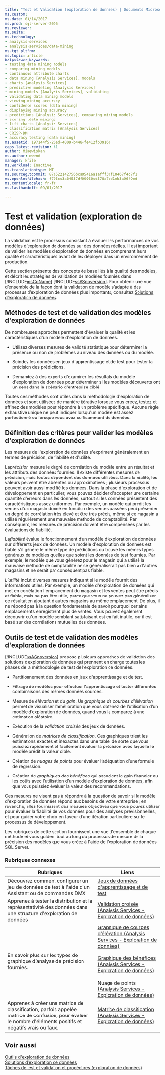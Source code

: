 ```yaml
---
title: "Test et Validation (exploration de données) | Documents Microsoft"
ms.custom: 
ms.date: 03/14/2017
ms.prod: sql-server-2016
ms.reviewer: 
ms.suite: 
ms.technology:
- analysis-services
- analysis-services/data-mining
ms.tgt_pltfrm: 
ms.topic: article
helpviewer_keywords:
- testing data mining models
- comparing mining models
- continuous attribute charts
- data mining [Analysis Services], models
- charts [Analysis Services]
- predictive modeling [Analysis Services]
- mining models [Analysis Services], validating
- validating data mining models
- viewing mining accuracy
- confidence scores [data mining]
- displaying mining accuracy
- predictions [Analysis Services], comparing mining models
- scoring [data mining]
- lift charts [Analysis Services]
- classification matrix [Analysis Services]
- CRISP-DM
- accuracy testing [data mining]
ms.assetid: 197144f5-21ed-4009-b448-fe412fb3916c
caps.latest.revision: 61
author: Minewiskan
ms.author: owend
manager: kfile
ms.workload: Inactive
ms.translationtype: MT
ms.sourcegitcommit: 876522142756bca05416a1afff3cf10467f4c7f1
ms.openlocfilehash: f796cc3a84537df09060cd578a7ed1eb3a9649ed
ms.contentlocale: fr-fr
ms.lasthandoff: 09/01/2017

---
```

# <a name="testing-and-validation-data-mining"></a>Test et validation (exploration de données)
  La validation est le processus consistant à évaluer les performances de vos modèles d'exploration de données sur des données réelles. Il est important de valider les modèles d'exploration de données en comprenant leurs qualité et caractéristiques avant de les déployer dans un environnement de production.  
  
 Cette section présente des concepts de base liés à la qualité des modèles, et décrit les stratégies de validation de modèles fournies dans [!INCLUDE[msCoName](../../includes/msconame-md.md)] [!INCLUDE[ssASnoversion](../../includes/ssasnoversion-md.md)]. Pour obtenir une vue d’ensemble de la façon dont la validation de modèle s’adapte à des processus d’exploration de données plus importants, consultez [Solutions d’exploration de données](../../analysis-services/data-mining/data-mining-solutions.md).  
  
## <a name="methods-for-testing-and-validation-of-data-mining-models"></a>Méthodes de test et de validation des modèles d'exploration de données  
 De nombreuses approches permettent d'évaluer la qualité et les caractéristiques d'un modèle d'exploration de données.  
  
-   Utilisez diverses mesures de validité statistique pour déterminer la présence ou non de problèmes au niveau des données ou du modèle.  
  
-   Scindez les données en jeux d'apprentissage et de test pour tester la précision des prédictions.  
  
-   Demandez à des experts d'examiner les résultats du modèle d'exploration de données pour déterminer si les modèles découverts ont un sens dans le scénario d'entreprise ciblé  
  
 Toutes ces méthodes sont utiles dans la méthodologie d'exploration de données et sont utilisées de manière itérative lorsque vous créez, testez et affinez des modèles pour répondre à un problème spécifique. Aucune règle exhaustive unique ne peut indiquer lorsqu'un modèle est assez perfectionné ou lorsque vous avez suffisamment de données.  
  
## <a name="definition-of-criteria-for-validating-data-mining-models"></a>Définition des critères pour valider les modèles d'exploration de données  
 Les mesures de l'exploration de données s'expriment généralement en termes de précision, de fiabilité et d'utilité.  
  
 La*précision* mesure le degré de corrélation du modèle entre un résultat et les attributs des données fournies. Il existe différentes mesures de précision, mais toutes dépendent des données utilisées. Dans la réalité, les valeurs peuvent être absentes ou approximatives ; plusieurs processus peuvent avoir aussi modifié les données. Dans la phase d'exploration et de développement en particulier, vous pouvez décider d'accepter une certaine quantité d'erreurs dans les données, surtout si les données présentent des caractéristiques assez uniformes. Par exemple, un modèle qui prédit les ventes d'un magasin donné en fonction des ventes passées peut présenter un degré de corrélation très élevé et être très précis, même si ce magasin a utilisé régulièrement une mauvaise méthode de comptabilité. Par conséquent, les mesures de précision doivent être compensées par les évaluations de fiabilité.  
  
 La*fiabilité* évalue le fonctionnement d’un modèle d’exploration de données sur différents jeux de données. Un modèle d'exploration de données est fiable s'il génère le même type de prédictions ou trouve les mêmes types généraux de modèles quelles que soient les données de test fournies. Par exemple, le modèle que vous générez pour le magasin qui a utilisé la mauvaise méthode de comptabilité ne se généraliserait pas bien à d'autres magasins et ne serait par conséquent pas fiable.  
  
 *L’utilité* inclut diverses mesures indiquant si le modèle fournit des informations utiles. Par exemple, un modèle d'exploration de données qui met en corrélation l'emplacement du magasin et les ventes peut être précis et fiable, mais ne pas être utile, parce que vous ne pouvez pas généraliser ce résultat en ajoutant d'autres magasins au même emplacement. De plus, il ne répond pas à la question fondamentale de savoir pourquoi certains emplacements enregistrent plus de ventes. Vous pouvez également découvrir qu'un modèle semblant satisfaisant est en fait inutile, car il est basé sur des corrélations mutuelles des données.  
  
## <a name="tools-for-testing-and-validation-of-mining-models"></a>Outils de test et de validation des modèles d'exploration de données  
 [!INCLUDE[ssASnoversion](../../includes/ssasnoversion-md.md)] propose plusieurs approches de validation des solutions d’exploration de données qui prennent en charge toutes les phases de la méthodologie de test de l’exploration de données.  
  
-   Partitionnement des données en jeux d'apprentissage et de test.  
  
-   Filtrage de modèles pour effectuer l'apprentissage et tester différentes combinaisons des mêmes données sources.  
  
-   Mesure de *élévation* et du *gain*. Un *graphique de courbes d’élévation* permet de visualiser l’amélioration que vous obtenez de l’utilisation d’un modèle d’exploration de données, quand vous la comparez à une estimation aléatoire.  
  
-   Exécution de la *validation croisée* des jeux de données.  
  
-   Génération de *matrices de classification*. Ces graphiques trient les estimations exactes et inexactes dans une table, de sorte que vous puissiez rapidement et facilement évaluer la précision avec laquelle le modèle prédit la valeur cible.  
  
-   Création de *nuages de points* pour évaluer l’adéquation d’une formule de régression.  
  
-   Création de *graphiques des bénéfices* qui associent le gain financier ou les coûts avec l’utilisation d’un modèle d’exploration de données, afin que vous puissiez évaluer la valeur des recommandations.  
  
 Ces mesures ne visent pas à répondre à la question de savoir si le modèle d'exploration de données répond aux besoins de votre entreprise ; en revanche, elles fournissent des mesures objectives que vous pouvez utiliser pour évaluer la fiabilité de vos données pour des analyses prévisionnelles, et pour guider votre choix en faveur d'une itération particulière sur le processus de développement.  
  
 Les rubriques de cette section fournissent une vue d'ensemble de chaque méthode et vous guident tout au long du processus de mesure de la précision des modèles que vous créez à l'aide de l'exploration de données SQL Server.  
  
### <a name="related-topics"></a>Rubriques connexes  
  
|Rubriques|Liens|  
|------------|-----------|  
|Découvrez comment configurer un jeu de données de test à l'aide d'un Assistant ou de commandes DMX|[Jeux de données d'apprentissage et de test](../../analysis-services/data-mining/training-and-testing-data-sets.md)|  
|Apprenez à tester la distribution et la représentativité des données dans une structure d'exploration de données|[Validation croisée &#40;Analysis Services - Exploration de données&#41;](../../analysis-services/data-mining/cross-validation-analysis-services-data-mining.md)|  
|En savoir plus sur les types de graphique d’analyse de précision fournies.|[Graphique de courbes d’élévation &#40;Analysis Services - Exploration de données&#41;](../../analysis-services/data-mining/lift-chart-analysis-services-data-mining.md)<br /><br /> [Graphique des bénéfices &#40;Analysis Services - Exploration de données&#41;](../../analysis-services/data-mining/profit-chart-analysis-services-data-mining.md)<br /><br /> [Nuage de points &#40;Analysis Services - Exploration de données&#41;](../../analysis-services/data-mining/scatter-plot-analysis-services-data-mining.md)|  
|Apprenez à créer une matrice de classification, parfois appelée matrice de confusion, pour évaluer le nombre d'éléments positifs et négatifs vrais ou faux.|[Matrice de classification &#40;Analysis Services - Exploration de données&#41;](../../analysis-services/data-mining/classification-matrix-analysis-services-data-mining.md)|  
  
## <a name="see-also"></a>Voir aussi  
 [Outils d'exploration de données](../../analysis-services/data-mining/data-mining-tools.md)   
 [Solutions d'exploration de données](../../analysis-services/data-mining/data-mining-solutions.md)   
 [Tâches de test et validation et procédures &#40;exploration de données&#41;](../../analysis-services/data-mining/testing-and-validation-tasks-and-how-tos-data-mining.md)  
  
  

